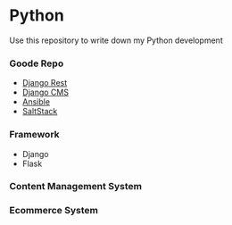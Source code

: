 Python
======

Use this repository to write down my Python development

### Goode Repo

- [Django Rest](https://github.com/tomchristie/django-rest-framework)
- [Django CMS](https://github.com/divio/django-cms)
- [Ansible](https://github.com/ansible/ansible)
- [SaltStack](https://github.com/saltstack/salt)


### Framework

- Django
- Flask

### Content Management System


### Ecommerce System
